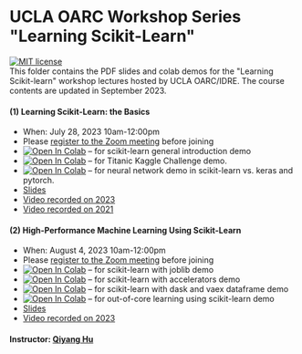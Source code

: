 # UCLA OARC Workshop Series "Learning Scikit-Learn"
[![MIT license](https://img.shields.io/badge/License-MIT-blue.svg)](https://huqy.github.io/learning-sklearn/LICENSE.md)  
This folder contains the PDF slides and colab demos for the "Learning Scikit-learn" workshop lectures hosted by UCLA OARC/IDRE. The course contents are updated in September 2023.

#### (1) Learning Scikit-Learn: the Basics
 - When: July 28, 2023 10am-12:00pm
 - Please [register to the Zoom meeting](https://ucla.zoom.us/meeting/register/tJEqd-uorzwpHNf1F_22Hz3a09aaMaFjegDL) before joining
 - [![Open In Colab](https://colab.research.google.com/assets/colab-badge.svg)](http://bit.ly/lskl_01) &ndash; for scikit-learn general introduction demo
 - [![Open In Colab](https://colab.research.google.com/assets/colab-badge.svg)](http://bit.ly/lskl_02) &ndash; for Titanic Kaggle Challenge demo.
 - [![Open In Colab](https://colab.research.google.com/assets/colab-badge.svg)](https://bit.ly/3PuFTHw) &ndash; for neural network demo in scikit-learn vs. keras and pytorch.
 - [Slides](https://huqy.github.io/learning-sklearn/Learning_sklearn_1.pdf)
 - [Video recorded on 2023](https://youtu.be/F8w7bxv8jyc)
 - [Video recorded on 2021](https://youtu.be/nGmTlSeGdmo)

#### (2) High-Performance Machine Learning Using Scikit-Learn
 - When: August 4, 2023 10am-12:00pm
 - Please [register to the Zoom meeting](https://ucla.zoom.us/meeting/register/tJcrdOupqTsrHdfGk-BQHD6foJjndq7s1T4T) before joining
 - [![Open In Colab](https://colab.research.google.com/assets/colab-badge.svg)](http://bit.ly/hpskl_01) &ndash; for scikit-learn with joblib demo
 - [![Open In Colab](https://colab.research.google.com/assets/colab-badge.svg)](http://bit.ly/hpskl_02) &ndash; for scikit-learn with accelerators demo
 - [![Open In Colab](https://colab.research.google.com/assets/colab-badge.svg)](http://bit.ly/hpskl_03) &ndash; for scikit-learn with dask and vaex dataframe demo
 - [![Open In Colab](https://colab.research.google.com/assets/colab-badge.svg)](http://bit.ly/hpskl_04) &ndash; for out-of-core learning using scikit-learn demo
 - [Slides](https://huqy.github.io/learning-sklearn/Learning_sklearn_2.pdf)
 - [Video recorded on 2023](https://youtu.be/aruHk4Ev9Wk)

#### Instructor: [Qiyang Hu](https://oarc.ucla.edu/people/profiles/qiyang-hu) 
